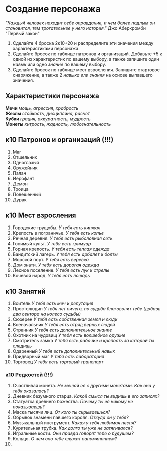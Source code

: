 # Создание персонажа

*"Каждый человек находит себе оправдание, и чем более подлым он становится, тем трогательнее у него история."* 
Джо Аберкромби "Первый закон"

1) Сделайте 4 броска 2к10+20 и распределите эти значения между характеристиками персонажа.
2) Сделайте бросок по таблице патронов и организаций. Добавьте +5 к одной из характеристик по вашему выбору, а также запишите один *навык* или одно *знание* по вашему выбору. 
3) Сделайте бросок по таблице мест взросления. Запишите стартовое снаряжение, а также 2 *навыка* или *знания* на основе выпавшего значения. 

## Характеристики персонажа

**Мечи** *мощь, агрессия, храбрость*  
**Жезлы** *стойкость, дисциплина, расчет*  
**Кубки** *грация, аккуратность, мудрость*  
**Монеты** *хитрость, жадность, любознательность*

## к10 Патронов и организаций (!!!)

1.	Маг
2.	Отшельник
3.	Одноглазый
4.	Оружейник
5.	Палач
6.	Иерофант
7.	Демон
8.	Троица
9.  Повешенный
10.  Дурак  

## к10	Мест взросления

1.	Городские трущобы. *У тебя есть кинжал*
2.	Крепость в пограничье. *У тебя есть копье*
3.	Речная деревня. *У тебя есть рыболовная сеть*
4.	Гонимый культ. *У тебя есть гримуар*
5.	Горная крепость. *У тебя есть теплая одежда*
6.	Бандитский лагерь. *У тебя есть арбалет и болты*
7.	Морской порт. *У тебя есть веревка*
8.	Дом знати. *У тебя есть дорогая одежда*
9.  Лесное поселение. *У тебя есть лук и стрелы*
10.  Кочевой народ. *У тебя есть лошадь*

## к10 Занятий

1. Воитель *У тебя есть меч и репутация*
2. Простолюдин *У тебя нет ничего, но судьба благоволит тебе (добавь два сектора на колесо судьбы)*
3. Сюзерен *У тебя есть собственная земля и люди*
4. Военачальник *У тебя есть отряд верных людей*
5. Странник *У тебя есть дополнительное знание*
6. Охотник на чудовищ *У тебя есть волшебное оружие*
7. Смотритель замка *У тебя есть рабочие и крепость за которой ты следишь*
8. Одаренный *У тебя есть дополнительный навык*
9. Придворный маг *У тебя есть лаборатория*
10. Торговец *У тебя есть торговый транспорт*

### к10	Редкостей (!!!)

1. Счастливая монета. *Не мешай её с другими монетами. Как она у тебя оказалась?*
2. Дневник безумного старца. *Какой смысл ты видишь в его записях?*
3. Статуэтка древнего божества. *Почему ты её никому не показываешь?*
4. Маска тысячи лиц. *От кого ты скрываешься?*
5. Обрывок знамени павшего короля. *Откуда он у тебя?*
6. Музыкальный инструмент. *Какая у тебя любимая песня?*
7. Курительная трубка. *Как долго ты уже не затягивался?*
8. Игральные кости. *Они правда говорят тебе о будущем?*
9. Кольцо. *О чем оно тебе служит напоминанием?*
10. 